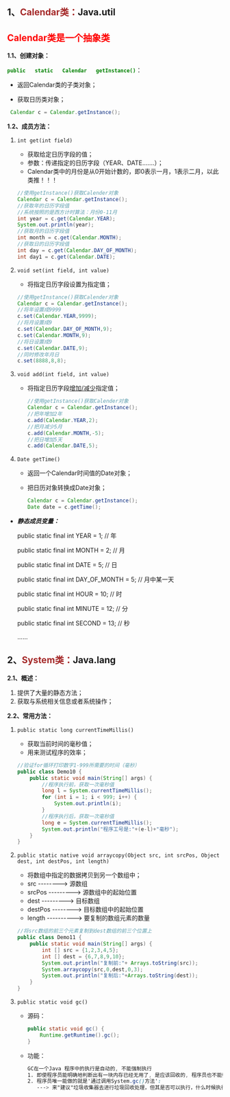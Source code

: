 ## 1、<span style="color:brown">**Calendar类：**</span>Java.util

## <span style="color:red">**Calendar类是一个抽象类**</span>

**1.1、创建对象：**

<span style="color:green">**`public   static   Calendar   getInstance()`**</span>：

- 返回Calendar类的子类对象；

- 获取日历类对象；

```java
 Calendar c = Calendar.getInstance();
```

**1.2、成员方法：**

1. `int get(int field)`  

   - 获取给定日历字段的值；
   - 参数：传递指定的日历字段（YEAR、DATE.......）；
   - Calendar类中的月份是从0开始计数的，即0表示一月，1表示二月，以此类推！！！
   
   ```java
   //使用getInstance()获取Calender对象
   Calendar c = Calendar.getInstance();
   //获取年的日历字段值
   //系统按照的是西方计时算法：月份0-11月
   int year = c.get(Calendar.YEAR);
   System.out.println(year);
   //获取月的日历字段值
   int month = c.get(Calendar.MONTH);
   //获取日的日历字段值
   int day = c.get(Calendar.DAY_OF_MONTH);
   int day1 = c.get(Calendar.DATE);

2. `void set(int field, int value)`
  
   -  将指定日历字段设置为指定值；
   
     ```java
     //使用getInstance()获取Calender对象
     Calendar c = Calendar.getInstance();
     //将年设置成9999
     c.set(Calendar.YEAR,9999);
     //将月设置成9
     c.set(Calendar.DAY_OF_MONTH,9);
     c.set(Calendar.MONTH,9);
     //将日设置成9
     c.set(Calendar.DATE,9);
     //同时修改年月日
     c.set(8888,8,8);
     ```
     
   
  3. `void add(int field, int value)` 

     - 将指定日历字段<u>增加/减少</u>指定值；
     
       ```java
       //使用getInstance()获取Calender对象
       Calendar c = Calendar.getInstance();
       //把年增加2年
       c.add(Calendar.YEAR,2);
       //把月减少5月
       c.add(Calendar.MONTH,-5);
       //把日增加5天
       c.add(Calendar.DATE,5);
       ```
     
  4. `Date getTime()`
     
     - 返回一个Calendar时间值的Date对象；
     
     - 把日历对象转换成Date对象；
     
       ```java
       Calendar c = Calendar.getInstance();
       Date date = c.getTime();
       ```

- ***静态成员变量：***

  	public  static   final   int   YEAR = 1;  // 年
  	
  	public  static   final   int   MONTH = 2;  // 月
  	
  	public  static   final   int   DATE = 5;  // 日
  	
  	public  static   final   int   DAY_OF_MONTH = 5;  // 月中某一天
  	
  	public  static   final   int   HOUR = 10;  // 时
  	
  	public  static   final   int   MINUTE = 12;  // 分
  	
  	public  static   final   int   SECOND = 13;  // 秒
  	
  	......



## 2、<span style="color:brown">**System类：**</span>Java.lang

**2.1、概述：**

1. 提供了大量的静态方法；
2. 获取与系统相关信息或者系统操作；

**2.2、常用方法：**

1. `public static long currentTimeMillis()`

   - 获取当前时间的毫秒值；
   - 用来测试程序的效率；
   
   ```java
   //验证for循环打印数字1-999所需要的时间（毫秒）
   public class Demo10 {
       public static void main(String[] args) {
           //程序执行前，获取一次毫秒值
           long l = System.currentTimeMillis();
           for (int i = 1; i < 999; i++) {
               System.out.println(i);
           }
           //程序执行后，获取一次毫秒值
           long e = System.currentTimeMillis();
           System.out.println("程序工号是:"+(e-l)+"毫秒");
       }
   }
   ```
   
2. `public static native void arraycopy(Object src, int srcPos, Object dest, int destPos, int length)`

   <!--Arrays类的copyOf()应用了该方法的原理-->

   - 将数组中指定的数据拷贝到另一个数组中；
   - src --------> 源数组
   - srcPos ---------> 源数组中的起始位置
   - dest ---------> 目标数组
   - destPos --------> 目标数组中的起始位置
   - length ----------> 要复制的数组元素的数量

   ```java
   //将src数组的前三个元素复制到dest数组的前三个位置上
   public class Demo11 {
       public static void main(String[] args) {
           int [] src = {1,2,3,4,5};
           int [] dest = {6,7,8,9,10};
           System.out.println("复制前:"+ Arrays.toString(src));
           System.arraycopy(src,0,dest,0,3);
           System.out.println("复制后:"+Arrays.toString(dest));
       }
   }
   ```
   
3. `public static void gc()`

   - 源码：

     ```java
     public static void gc() {
         Runtime.getRuntime().gc();
     }
     ```

   - 功能：

     ```scss
     GC在一个Java 程序中的执行是自动的, 不能强制执行
     1. 即使程序员能明确地判断出有一块内存已经无用了, 是应该回收的, 程序员也不能强制垃圾收集器回收该内存块;
     2. 程序员唯一能做的就是'通过调用System.gc()方法':
        ---> 来"建议"垃圾收集器去进行垃圾回收处理，但其是否可以执行，什么时候执行却都是不可知的。
     ```
     

